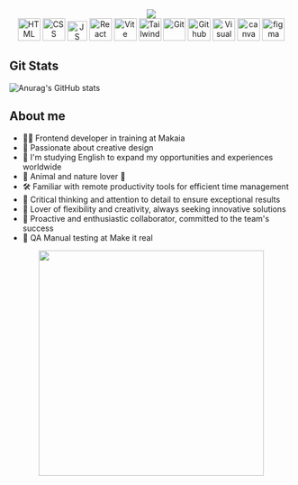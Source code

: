 
<div align="center"> <img src="https://github.com/ibelabrador/ibelabrador/assets/118490263/8db59d99-72ec-4ec2-b422-7ca278db0702" /> </div>

<div align="center">
	<img width="40" src="https://user-images.githubusercontent.com/25181517/192158954-f88b5814-d510-4564-b285-dff7d6400dad.png" alt="HTML" title="HTML"/>
	<img width="40" src="https://user-images.githubusercontent.com/25181517/183898674-75a4a1b1-f960-4ea9-abcb-637170a00a75.png" alt="CSS" title="CSS"/>
 	<img width="35" src="https://github.com/ibelabrador/ibelabrador/assets/118490263/1df96549-36ed-45a7-85c2-64b88ee65952" alt="JS" title="JS"/>
	<img width="40" src="https://github.com/ibelabrador/ibelabrador/assets/118490263/abc4b555-d340-4f36-987a-d476b7398bbf" alt="React" title="React"/>
 	<img width="40" src="https://github-production-user-asset-6210df.s3.amazonaws.com/62091613/261395532-b40892ef-efb8-4b0e-a6b5-d1cfc2f3fc35.png" alt="Vite" title="Vite"/>
  	<img width="40" src="https://user-images.githubusercontent.com/25181517/202896760-337261ed-ee92-4979-84c4-d4b829c7355d.png" alt="Tailwind CSS" title="Tailwind CSS"/>
	<img width="40" src="https://user-images.githubusercontent.com/25181517/192108372-f71d70ac-7ae6-4c0d-8395-51d8870c2ef0.png" alt="Git" title="Git"/>
 	<img width="40" src="https://github.com/ibelabrador/ibelabrador/assets/118490263/c0ddd41f-3d9b-4bc4-bb2e-5d4e5d0070ca" alt="Github" title="Github"/>
	<img width="40" src="https://user-images.githubusercontent.com/25181517/192108891-d86b6220-e232-423a-bf5f-90903e6887c3.png" alt="Visual Studio Code" title="Visual Studio Code"/>
 	<img width="40" src="https://github.com/ibelabrador/ibelabrador/assets/118490263/b430d6f7-bb42-4513-8cea-b9c191b54674" alt="canva" title="canva"/>
  	<img width="40" src="https://github.com/ibelabrador/ibelabrador/assets/118490263/cbb9a584-943d-4b8d-af77-37a279aabfe8" alt="figma" title="figma"/>
</div>

## Git Stats

![Anurag's GitHub stats](https://github-readme-stats.vercel.app/api?username=ibelabrador&theme=aura&show_icons=true)


## About me

- 👷‍♀️ Frontend developer in training at Makaia
- 🎨 Passionate about creative design
- 📖 I'm studying English to expand my opportunities and experiences worldwide
- 🐶 Animal and nature lover 🌱
- 🛠️ Familiar with remote productivity tools for efficient time management
- 🧠 Critical thinking and attention to detail to ensure exceptional results
- 🌈 Lover of flexibility and creativity, always seeking innovative solutions
- 🤝 Proactive and enthusiastic collaborator, committed to the team's success
- 🔨 QA Manual testing at Make it real

<div align="center"> <img width="400" src="https://github.com/ibelabrador/ibelabrador/assets/118490263/e19d0ee6-0ee9-432a-82ed-26ff8eb1e19a" /> </div>



